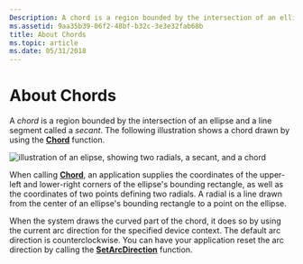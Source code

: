 ```yaml
---
Description: A chord is a region bounded by the intersection of an ellipse and a line segment called a secant. The following illustration shows a chord drawn by using the Chord function.
ms.assetid: 9aa35b39-06f2-48bf-b32c-3e3e32fab68b
title: About Chords
ms.topic: article
ms.date: 05/31/2018
---
```


# About Chords

A *chord* is a region bounded by the intersection of an ellipse and a line segment called a *secant*. The following illustration shows a chord drawn by using the [**Chord**](/windows/desktop/api/Wingdi/nf-wingdi-chord) function.

![illustration of an elipse, showing two radials, a secant, and a chord](images/csfsh-02.png)

When calling [**Chord**](/windows/win32/api/wingdi/nf-wingdi-chord), an application supplies the coordinates of the upper-left and lower-right corners of the ellipse's bounding rectangle, as well as the coordinates of two points defining two radials. A radial is a line drawn from the center of an ellipse's bounding rectangle to a point on the ellipse.

When the system draws the curved part of the chord, it does so by using the current arc direction for the specified device context. The default arc direction is counterclockwise. You can have your application reset the arc direction by calling the [**SetArcDirection**](/windows/desktop/api/Wingdi/nf-wingdi-setarcdirection) function.

 

 